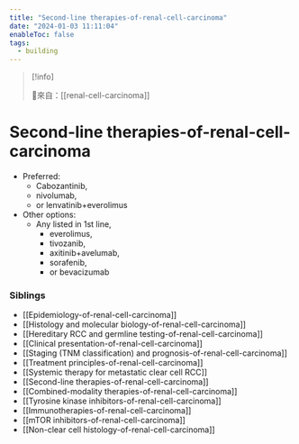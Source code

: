 ```yaml
---
title: "Second-line therapies-of-renal-cell-carcinoma"
date: "2024-01-03 11:11:04"
enableToc: false
tags:
  - building
---
```


> [!info]
>
> 🌱來自：[[renal-cell-carcinoma]]

# Second-line therapies-of-renal-cell-carcinoma

- Preferred:
  - Cabozantinib,
  - nivolumab,
  - or lenvatinib+everolimus
- Other options:
  - Any listed in 1st line,
    - everolimus,
    - tivozanib,
    - axitinib+avelumab,
    - sorafenib,
    - or bevacizumab

### Siblings

- [[Epidemiology-of-renal-cell-carcinoma]]
- [[Histology and molecular biology-of-renal-cell-carcinoma]]
- [[Hereditary RCC and germline testing-of-renal-cell-carcinoma]]
- [[Clinical presentation-of-renal-cell-carcinoma]]
- [[Staging (TNM classification) and prognosis-of-renal-cell-carcinoma]]
- [[Treatment principles-of-renal-cell-carcinoma]]
- [[Systemic therapy for metastatic clear cell RCC]]
- [[Second-line therapies-of-renal-cell-carcinoma]]
- [[Combined-modality therapies-of-renal-cell-carcinoma]]
- [[Tyrosine kinase inhibitors-of-renal-cell-carcinoma]]
- [[Immunotherapies-of-renal-cell-carcinoma]]
- [[mTOR inhibitors-of-renal-cell-carcinoma]]
- [[Non-clear cell histology-of-renal-cell-carcinoma]]

